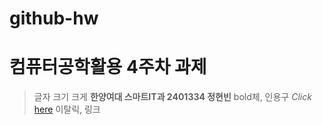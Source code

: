 # github-hw
# 컴퓨터공학활용 4주차 과제
> 글자 크기 크게
>**한양여대 스마트IT과 2401334 정현빈**
> bold체, 인용구
*Click* [here](https://github.com/HyunBin24)
> 이탈릭, 링크
